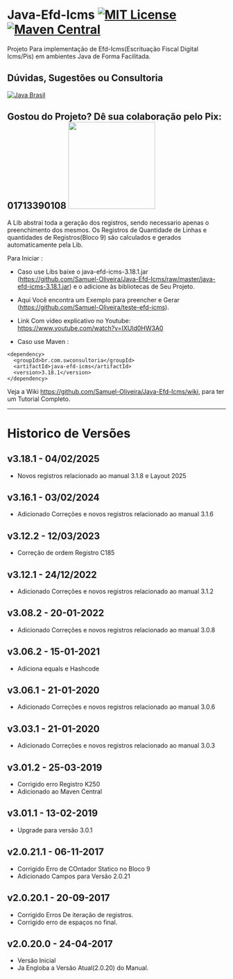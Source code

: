 # Java-Efd-Icms [![MIT License](https://img.shields.io/github/license/Samuel-Oliveira/Java-Efd-Icms.svg) ](https://github.com/Samuel-Oliveira/Java-Efd-Icms/blob/master/LICENSE) [![Maven Central](https://img.shields.io/maven-central/v/br.com.swconsultoria/java-efd-icms.svg?label=Maven%20Central)](https://search.maven.org/artifact/br.com.swconsultoria/java-efd-icms/3.18.1/jar)
Projeto Para implementação de Efd-Icms(Escrituação Fiscal Digital Icms/Pis) em ambientes Java de Forma Facilitada.

## Dúvidas, Sugestões ou Consultoria

[![Java Brasil](https://discordapp.com/api/guilds/519583346066587676/widget.png?style=banner2)](https://discord.gg/ZXpqnaV)

## Gostou do Projeto? Dê sua colaboração pelo Pix: 01713390108 <img src="https://swconsultoria.com.br/pix.png" width="200">

A Lib abstrai toda a geração dos registros, sendo necessario apenas o preenchimento dos mesmos.
Os Registros de Quantidade de Linhas e quantidades de Registros(Bloco 9) são calculados e gerados automaticamente pela Lib.


Para Iniciar : 
- Caso use Libs baixe o
  java-efd-icms-3.18.1.jar (https://github.com/Samuel-Oliveira/Java-Efd-Icms/raw/master/java-efd-icms-3.18.1.jar) e o
  adicione às bibliotecas de Seu Projeto.

- Aqui Você encontra um Exemplo para preencher e Gerar (https://github.com/Samuel-Oliveira/teste-efd-icms).
- Link Com video explicativo no Youtube: https://www.youtube.com/watch?v=IXUld0HW3A0

- Caso use Maven :
```
<dependency>
  <groupId>br.com.swconsultoria</groupId>
  <artifactId>java-efd-icms</artifactId>
  <version>3.18.1</version>
</dependency>
```

Veja a Wiki https://github.com/Samuel-Oliveira/Java-Efd-Icms/wiki, para ter um Tutorial Completo.
________________________________________________________________________________________________

# Historico de Versões

## v3.18.1 - 04/02/2025

- Novos registros relacionado ao manual 3.1.8 e Layout 2025

## v3.16.1 - 03/02/2024

- Adicionado Correções e novos registros relacionado ao manual 3.1.6

## v3.12.2 - 12/03/2023

- Correção de ordem Registro C185

## v3.12.1 - 24/12/2022

- Adicionado Correções e novos registros relacionado ao manual 3.1.2

## v3.08.2 - 20-01-2022

- Adicionado Correções e novos registros relacionado ao manual 3.0.8

## v3.06.2 - 15-01-2021

- Adiciona equals e Hashcode

## v3.06.1 - 21-01-2020

- Adicionado Correções e novos registros relacionado ao manual 3.0.6

## v3.03.1 - 21-01-2020

- Adicionado Correções e novos registros relacionado ao manual 3.0.3

## v3.01.2 - 25-03-2019

- Corrigido erro Registro K250
- Adicionado ao Maven Central

## v3.01.1 - 13-02-2019
- Upgrade para versão 3.0.1

## v2.0.21.1 - 06-11-2017
- Corrigido Erro de COntador Statico no Bloco 9
- Adicionado Campos para Versão 2.0.21

## v2.0.20.1 - 20-09-2017
- Corrigido Erros De iteração de registros.
- Corrigido erro de espaços no final.

## v2.0.20.0 - 24-04-2017
- Versão Inicial
- Ja Engloba a Versão Atual(2.0.20) do Manual.
